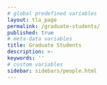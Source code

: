 ```yaml
---
# global predefined variables
layout: tla_page
permalink: /graduate-students/
published: true
# meta-data variables
title: Graduate Students
description: >-
keywords: ''
# custom variables
sidebar: sidebars/people.html
---
```

